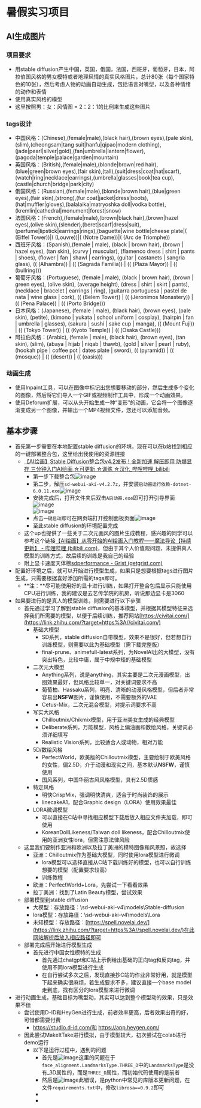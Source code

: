 # 暑假实习项目

## AI生成图片

### 项目要求

+ 用stable diffusion产生中国，英国，俄国，法国，西班牙，葡萄牙，日本，阿拉伯国风格的男女模特或者地理风情的真实风格图片，总计80张（每个国家特色的10张），然后考虑人物的动画自动生成，包括语言对嘴型，以及各种情绪的动作和表情
+ 使用真实风格的模型
+ 这里按照男：女：风情图 = 2：2：1的比例来生成这些图片



### tags设计

+ 中国风格：(Chinese),(female|male),(black hair),(brown eyes),(pale skin),(slim),(cheongsam|tang suit|hanfu|qipao|modern clothing),(jade|pearl|silver|gold),(fan|umbrella|lantern|flower),(pagoda|temple|palace|garden|mountain)
+ 英国风格：(British),(female|male),(blonde|brown|red hair),(blue|green|brown eyes),(fair skin),(tall),(suit|dress|coat|hat|scarf),(watch|ring|necklace|earrings),(umbrella|glasses|book|tea cup),(castle|church|bridge|park|city)
+ 俄国风格：(Russian),(female|male),(blonde|brown hair),(blue|green eyes),(fair skin),(strong),(fur coat|jacket|dress|boots),(hat|muffler|gloves),(balalaika|matryoshka doll|vodka bottle),(kremlin|cathedral|monument|forest|snow)
+ 法国风格：(French),(female|male),(brown|black hair),(brown|hazel eyes),(olive skin),(slender),(beret|scarf|dress|suit),(perfume|lipstick|earrings|rings),(baguette|wine bottle|cheese plate|( (Eiffel Tower))|( (Louvre))|( (Notre Dame))|( (Arc de Triomphe))
+ 西班牙风格：(Spanish),(female | male), (black | brown hair), (brown | hazel eyes), (tan skin), (curvy | muscular), (flamenco dress | shirt | pants | shoes), (flower | fan | shawl | earrings), (guitar | castanets | sangria glass), (( (Alhambra)) | (( (Sagrada Familia)) | (( (Plaza Mayor)) | (( (bullring)))
+ 葡萄牙风格：(Portuguese), (female | male), (black | brown hair), (brown | green eyes), (olive skin), (average height), (dress | shirt | skirt | pants), (necklace | bracelet | earrings | ring), (guitarra portuguesa | pastel de nata | wine glass | cork), (( (Belem Tower)) | (( (Jeronimos Monastery)) | (( (Pena Palace)) | (( (Porto Bridge)))
+ 日本风格：(Japanese), (female | male), (black hair), (brown eyes), (pale skin), (petite), (kimono | yukata | school uniform | cosplay), (hairpin | fan | umbrella | glasses), (sakura | sushi | sake cup | manga), (( (Mount Fuji)) | (( (Tokyo Tower)) | (( (Kyoto Temple)) | (( (Osaka Castle)))
+ 阿拉伯风格：(Arabic), (female | male), (black hair), (brown eyes), (tan skin), (slim), (abaya | hijab | niqab | thawb), (gold | silver | pearl | ruby), (hookah pipe | coffee pot | dates plate | sword), (( (pyramid)) | (( (mosque)) | (( (desert)) | (( (oasis)))



### 动画生成

+ 使用Inpaint工具，可以在图像中标记出您想要移动的部分，然后生成多个变化的图像，然后将它们导入一个GIF或视频制作工具中，形成一个动画效果。
+ 使用Deforum扩展，可以从头开始生成一种“变形”的动画，它会将一个图像逐渐变成另一个图像，并输出一个MP4视频文件，您还可以添加音频。



## 基本步骤

+ 首先第一步需要在本地配置stable diffusion的环境，现在可以在b站找到相应的一键部署整合包，这里给出我使用的资源链接
  + [【AI绘画】Stable Diffusion整合包v4.2发布！全新加速 解压即用 防爆显存 三分钟入门AI绘画 ☆可更新 ☆训练 ☆汉化_哔哩哔哩_bilibili](https://www.bilibili.com/video/BV1iM4y1y7oA/)
    + 第一步下载整合包![image](assets/image-1.png)
    + 第二步，解压`sd-webui-aki-v4.2.7z`，并安装`启动器运行依赖-dotnet-6.0.11.exe`![image](assets/image-2.png)
    + 安装完成后，打开文件夹后双击`A启动器.exe`即可打开引导界面![image](assets/image-3.png)   
      ![image](assets/image-4.png)
    + 点击`一键启动`即可在网页端打开控制面板页面![image](assets/image-5.png)
    + 至此stable diffusion的环境配置完成
  + 这个up也提供了一些关于二次元画风的图片生成教程，感兴趣的同学可以参考这个链接[【AI绘画】从零开始的AI绘画入门教程——魔法导论【持续更新】 - 哔哩哔哩 (bilibili.com)](https://www.bilibili.com/read/cv22159609)，但由于其个人价值观问题，未提供真人模型的训练方式，故后续的训练是我自己的经验
  + 附上显卡速度天体榜[sdperformance - Grist (getgrist.com)](https://docs.getgrist.com/3mjouqRSdkBY/sdperformance)
+ 配置好环境之后，就可以开始进行模型生成，如果只是想要根据tags进行图片生成，只需要根据喜好添加所需的tags即可。
  + **注：**尽可能使用好的显卡进行训练，如果打开整合包后显示只能使用CPU进行训练，我的建议是去艺传学院的机房，听说那边显卡是3060
+ 如果要进行的是真人的模型训练，则需要进行以下步骤
  + 首先通过学习了解到stable diffusion的基本模型，并根据其模型特征来选择我们所需要的模型，以便于后续训练，推荐网站[https://civitai.com/](https://link.zhihu.com/?target=https%3A//civitai.com/)
    + 基础大模型
      + SD系列，stable diffusion自带模型，效果不是很好，但若想自行训练模型，则需要以此为基础模型（需下载完整版）
      + final-prune、animefull-latest系列，为NovelAI出的大模型，没有突出特色，比较中庸，属于中规中矩的基础模型
    + 二次元大模型
      + Anything系列，说是anything，其实主要是二次元漫画模型，出图效果最好，但风格比较单一，对关键词要求不高
      + 葡萄柚、Hassaku系列，明亮、清晰的动漫风格模型，但后者非常容易出**NSFW**图片，谨慎使用，不需要额外的VAE
      + Cetus-Mix，二次元混合模型，对提示词要求不高
    + 写实大风格
      + Chilloutmix/Chikmix模型，用于亚洲美女生成的经典模型
      + Deliberate系列，万能模型，风格上偏油画和数绘风格，关键词必须详细填写
      + Realistic Vision系列，比较适合人或动物，相对万能
    + 5D/数绘风格
      + PerfectWorld，欧美版的Chilloutmix模型，主要绘制于欧美风格的女性，偏2.5D，介于动漫和现实之间，基本默认**NSFW**，谨慎使用
      + 国风系列，中国华丽古风风格模型，具有2.5D质感
    + 特定风格
      + 明快CrispMix，强调明快清爽，适合于时尚装饰的展示
      + linecakeA1，配合Graphic design（LORA）使用效果最佳
    + LORA微调模型
      + 可以直接在C站中寻找相应模型下载后放入相应文件夹加载，即可使用
      + KoreanDollLikeness/Taiwan doll likeness，配合Chilloutmix使用的亚洲女性lora，但需注意法律风险
  + 这里我们要制作亚洲和欧洲以及拉丁美洲的模特图像和风景照，故选择
    + 亚洲：Chilloutmix作为基础大模型，同时使用lora模型进行微调
      + lora模型可以选择直接从C站下载训练好的模型，也可以自行训练想要的模型（配置要求较高）
      + 训练教程
    + 欧洲：PerfectWorld+Lora，先尝试一下看看效果
    + 拉丁美洲：找到了Latin Beauty模型，尝试效果
  + 部署模型到stable diffusion
    + 大模型：存放路径：\sd-webui-aki-v4\models\Stable-diffusion
    + lora模型：存放路径：\sd-webui-aki-v4\models\Lora
    + 未知模型：存放路径：[https://spell.novelai.dev/](https://link.zhihu.com/?target=https%3A//spell.novelai.dev/)在此网站解析后放入相应路径即可
  + 部署完成后开始进行模型生成
    + 首先进行中国女性模特的生成
      + 首先通过chatgpt和C站上示例给出基础的正向tag和反向tag，并使用不同lora模型进行生成
      + 在自行尝试多次之后，发现直接抄C站的作业非常好用，就是模型下起来确实很麻烦，若生成要求不多，建议直接一个base model走到底，找有区分的lora模型来进行微调
+ 进行动画生成，基础目标为嘴型动，其实可以达到整个模型动的效果，只是效果不佳
  + 尝试使用D-ID和HeyGen进行生成，前者效率更高，后者效果出奇的好，可惜都需要付费
    + https://studio.d-id.com/和 https://app.heygen.com/
  + 因此尝试MakeItTake进行模拟，由于模型较大，初次尝试在colab进行demo运行
    + 以下是运行过程中，遇到的问题
      + 首先是![image](assets/error-1.png)这里的问题在于`face_alignment.LandmarksType.THREE_D`中的`LandmarksType`是没有_3D属性的，而是`THREE_D`属性，而初始代码使用的是前者
      + 然后是![image](assets/error-2.png)此错误，是python中常见的库版本更新问题，在文件`requirements.txt`中，修改`librosa==0.9.2`即可
      + 
      + 